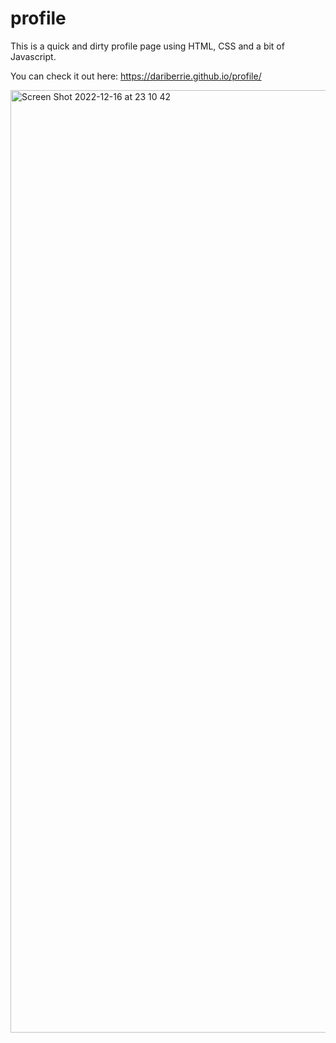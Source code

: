# profile
This is a quick and dirty profile page using HTML, CSS and a bit of Javascript.

You can check it out here: https://dariberrie.github.io/profile/

<img width="1508" alt="Screen Shot 2022-12-16 at 23 10 42" src="https://user-images.githubusercontent.com/59029920/208197334-ec6dec12-8730-4865-8dd4-2f950065b155.png">
